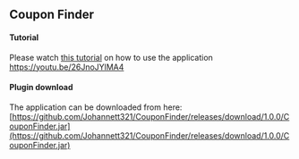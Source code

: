 ## Coupon Finder
#### Tutorial
Please watch [this tutorial](https://youtu.be/26JnoJYlMA4) on how to use the application
https://youtu.be/26JnoJYlMA4
#### Plugin download
The application can be downloaded from here: [https://github.com/Johannett321/CouponFinder/releases/download/1.0.0/CouponFinder.jar](https://github.com/Johannett321/CouponFinder/releases/download/1.0.0/CouponFinder.jar)